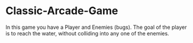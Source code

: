 # Classic-Arcade-Game
In this game you have a Player and Enemies (bugs). The goal of the player is to reach the water, without colliding into any one of the enemies.

